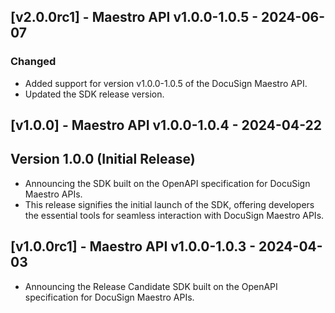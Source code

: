 ## [v2.0.0rc1] - Maestro API v1.0.0-1.0.5 - 2024-06-07
### Changed
- Added support for version v1.0.0-1.0.5 of the DocuSign Maestro API.
- Updated the SDK release version.

## [v1.0.0] - Maestro API v1.0.0-1.0.4 - 2024-04-22
## Version 1.0.0 (Initial Release)
- Announcing the SDK built on the OpenAPI specification for DocuSign Maestro APIs.
- This release signifies the initial launch of the SDK, offering developers the essential tools for seamless interaction with DocuSign Maestro APIs.

## [v1.0.0rc1] - Maestro API v1.0.0-1.0.3 - 2024-04-03
- Announcing the Release Candidate SDK built on the OpenAPI specification for DocuSign Maestro APIs.
